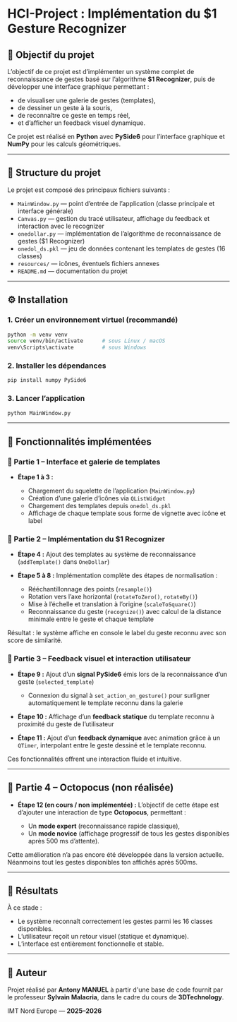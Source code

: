 # HCI-Project : Implémentation du $1 Gesture Recognizer

## 🎯 Objectif du projet
L’objectif de ce projet est d’implémenter un système complet de reconnaissance de gestes basé sur l’algorithme **$1 Recognizer**, puis de développer une interface graphique permettant :
- de visualiser une galerie de gestes (templates),
- de dessiner un geste à la souris,
- de reconnaître ce geste en temps réel,
- et d’afficher un feedback visuel dynamique.

Ce projet est réalisé en **Python** avec **PySide6** pour l’interface graphique et **NumPy** pour les calculs géométriques.

---

## 🧱 Structure du projet

Le projet est composé des principaux fichiers suivants :

- `MainWindow.py` — point d’entrée de l’application (classe principale et interface générale)
- `Canvas.py` — gestion du tracé utilisateur, affichage du feedback et interaction avec le recognizer
- `onedollar.py` — implémentation de l’algorithme de reconnaissance de gestes ($1 Recognizer)
- `onedol_ds.pkl` — jeu de données contenant les templates de gestes (16 classes)
- `resources/` — icônes, éventuels fichiers annexes
- `README.md` — documentation du projet

---

## ⚙️ Installation

### 1. Créer un environnement virtuel (recommandé)
```bash
python -m venv venv
source venv/bin/activate      # sous Linux / macOS
venv\Scripts\activate         # sous Windows
````

### 2. Installer les dépendances

```bash
pip install numpy PySide6
```

### 3. Lancer l’application

```bash
python MainWindow.py
```

---

## 🚀 Fonctionnalités implémentées

### 🧩 Partie 1 – Interface et galerie de templates

* **Étape 1 à 3 :**

  * Chargement du squelette de l’application (`MainWindow.py`)
  * Création d’une galerie d’icônes via `QListWidget`
  * Chargement des templates depuis `onedol_ds.pkl`
  * Affichage de chaque template sous forme de vignette avec icône et label

### 🧠 Partie 2 – Implémentation du $1 Recognizer

* **Étape 4 :** Ajout des templates au système de reconnaissance (`addTemplate()` dans `OneDollar`)
* **Étape 5 à 8 :** Implémentation complète des étapes de normalisation :

  * Rééchantillonnage des points (`resample()`)
  * Rotation vers l’axe horizontal (`rotateToZero()`, `rotateBy()`)
  * Mise à l’échelle et translation à l’origine (`scaleToSquare()`)
  * Reconnaissance du geste (`recognize()`) avec calcul de la distance minimale entre le geste et chaque template

Résultat : le système affiche en console le label du geste reconnu avec son score de similarité.

### 💬 Partie 3 – Feedback visuel et interaction utilisateur

* **Étape 9 :** Ajout d’un **signal PySide6** émis lors de la reconnaissance d’un geste (`selected_template`)

  * Connexion du signal à `set_action_on_gesture()` pour surligner automatiquement le template reconnu dans la galerie
* **Étape 10 :** Affichage d’un **feedback statique** du template reconnu à proximité du geste de l’utilisateur
* **Étape 11 :** Ajout d’un **feedback dynamique** avec animation grâce à un `QTimer`, interpolant entre le geste dessiné et le template reconnu.

Ces fonctionnalités offrent une interaction fluide et intuitive.

---

## 🔄 Partie 4 – Octopocus (non réalisée)

* **Étape 12 (en cours / non implémentée) :**
  L’objectif de cette étape est d’ajouter une interaction de type **Octopocus**, permettant :

  * Un **mode expert** (reconnaissance rapide classique),
  * Un **mode novice** (affichage progressif de tous les gestes disponibles après 500 ms d’attente).

Cette amélioration n’a pas encore été développée dans la version actuelle. Néanmoins tout les gestes disponibles ton affichés après 500ms.

---

## 🧪 Résultats

À ce stade :

* Le système reconnaît correctement les gestes parmi les 16 classes disponibles.
* L’utilisateur reçoit un retour visuel (statique et dynamique).
* L’interface est entièrement fonctionnelle et stable.

---

## 👤 Auteur

Projet réalisé par **Antony MANUEL** à partir d'une base de code fournit par le professeur **Sylvain Malacria**, dans le cadre du cours de **3DTechnology**.

IMT Nord Europe — **2025–2026**